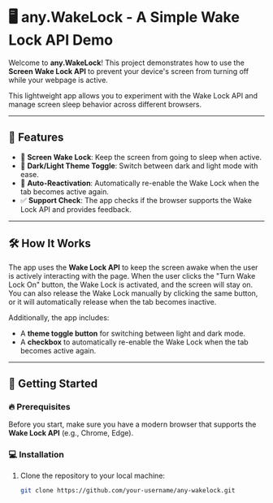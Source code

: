 # 🖥️ **any.WakeLock** - A Simple Wake Lock API Demo

Welcome to **any.WakeLock**! This project demonstrates how to use the **Screen Wake Lock API** to prevent your device's screen from turning off while your webpage is active.

This lightweight app allows you to experiment with the Wake Lock API and manage screen sleep behavior across different browsers.

---

## 🌟 **Features**

- 🚀 **Screen Wake Lock**: Keep the screen from going to sleep when active.
- 🌙 **Dark/Light Theme Toggle**: Switch between dark and light mode with ease.
- 🔄 **Auto-Reactivation**: Automatically re-enable the Wake Lock when the tab becomes active again.
- ✅ **Support Check**: The app checks if the browser supports the Wake Lock API and provides feedback.
  
---

## 🛠️ **How It Works**

The app uses the **Wake Lock API** to keep the screen awake when the user is actively interacting with the page. When the user clicks the "Turn Wake Lock On" button, the Wake Lock is activated, and the screen will stay on. You can also release the Wake Lock manually by clicking the same button, or it will automatically release when the tab becomes inactive.

Additionally, the app includes:

- A **theme toggle button** for switching between light and dark mode.
- A **checkbox** to automatically re-enable the Wake Lock when the tab becomes active again.

---

## 🚀 **Getting Started**

### 🔥 Prerequisites

Before you start, make sure you have a modern browser that supports the **Wake Lock API** (e.g., Chrome, Edge).

### 💻 **Installation**

1. Clone the repository to your local machine:
   ```bash
   git clone https://github.com/your-username/any-wakelock.git
